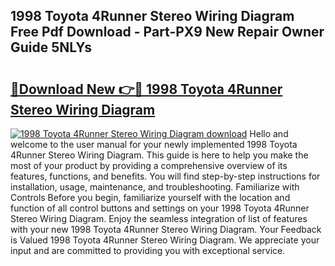 ## 1998 Toyota 4Runner Stereo Wiring Diagram Free Pdf Download - Part-PX9 New Repair Owner Guide 5NLYs

# <h2><a href="http://dfsoo5.blite.top/?on=1998+Toyota+4Runner+Stereo+Wiring+Diagram">🔗Download New 👉🔴 1998 Toyota 4Runner Stereo Wiring Diagram</a></h2>

[![1998 Toyota 4Runner Stereo Wiring Diagram download](https://i.imgur.com/lujVjoI.png)](http://dfsoo5.blite.top/?on=1998+Toyota+4Runner+Stereo+Wiring+Diagram)
Hello and welcome to the user manual for your newly implemented 1998 Toyota 4Runner Stereo Wiring Diagram. This guide is here to help you make the most of your product by providing a comprehensive overview of its features, functions, and benefits. You will find step-by-step instructions for installation, usage, maintenance, and troubleshooting. Familiarize with Controls Before you begin, familiarize yourself with the location and function of all control buttons and settings on your 1998 Toyota 4Runner Stereo Wiring Diagram. Enjoy the seamless integration of list of features with your new 1998 Toyota 4Runner Stereo Wiring Diagram. Your Feedback is Valued 1998 Toyota 4Runner Stereo Wiring Diagram. We appreciate your input and are committed to providing you with exceptional service.
